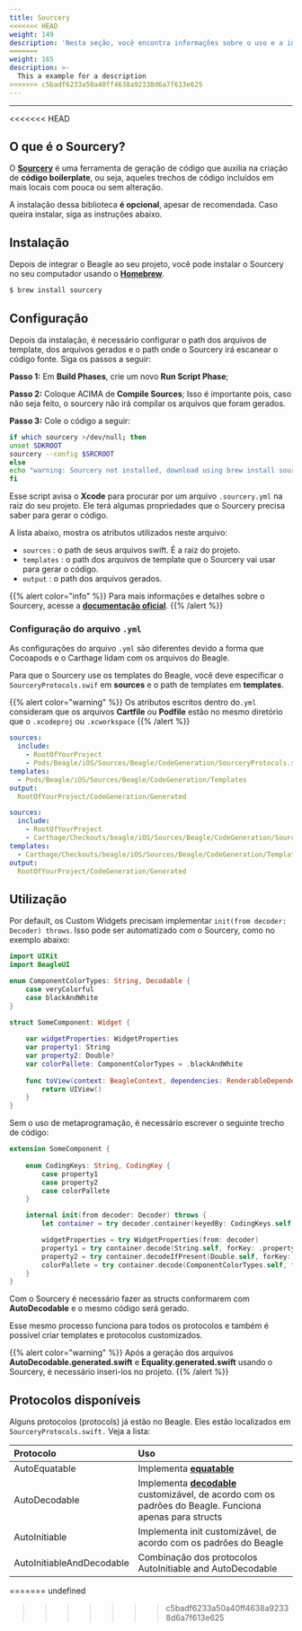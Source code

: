 ```yaml
---
title: Sourcery
<<<<<<< HEAD
weight: 149
description: 'Nesta seção, você encontra informações sobre o uso e a instalação do Sourcery'
=======
weight: 165
description: >-
  This a example for a description
>>>>>>> c5badf6233a50a40ff4638a92338d6a7f613e625
---
```


---

<<<<<<< HEAD
## O que é o Sourcery?

O [**Sourcery**](https://github.com/krzysztofzablocki/Sourcery) é uma ferramenta de geração de código que auxilia na criação de **código boilerplate**, ou seja, aqueles trechos de código incluídos em mais locais com pouca ou sem alteração.

A instalação dessa biblioteca **é opcional**, apesar de recomendada. Caso queira instalar, siga as instruções abaixo.

## Instalação

Depois de integrar o Beagle ao seu projeto, você pode instalar o Sourcery no seu computador usando o [**Homebrew**](https://brew.sh/).

```bash
$ brew install sourcery
```

## Configuração

Depois da instalação, é necessário configurar o path dos arquivos de template, dos arquivos gerados e o path onde o Sourcery irá escanear o código fonte. Siga os passos a seguir: 

**Passo 1:** Em **Build Phases**, crie um novo **Run Script Phase**;

**Passo 2:** Coloque ACIMA de **Compile Sources**; Isso é importante pois, caso não seja feito, o sourcery não irá compilar os arquivos que foram gerados.

**Passo 3:** Cole o código a seguir: 

```bash
if which sourcery >/dev/null; then
unset SDKROOT
sourcery --config $SRCROOT
else
echo "warning: Sourcery not installed, download using brew install sourcery"
fi
```

Esse script avisa o **Xcode** para procurar por um arquivo `.sourcery.yml` na raiz do seu projeto.  Ele terá algumas propriedades que o Sourcery precisa saber para gerar o código. 

A lista abaixo, mostra os atributos utilizados neste arquivo:

* `sources` : o path de seus arquivos swift. É a raiz do projeto.
* `templates` : o path dos arquivos de template que o Sourcery vai usar para gerar o código.
* `output` : o path dos arquivos gerados.

{{% alert color="info" %}}
Para mais informações e detalhes sobre o Sourcery, acesse a [**documentação oficial**](https://cdn.rawgit.com/krzysztofzablocki/Sourcery/master/docs/usage.html#configuration-file).
{{% /alert %}}

### Configuração do arquivo `.yml`

As configurações do arquivo `.yml` são diferentes devido a forma que Cocoapods e o Carthage lidam com os arquivos do Beagle. 

Para que o Sourcery use os templates do Beagle, você deve especificar o `SourceryProtocols.swif` em **sources** e o path de templates em **templates**.

{{% alert color="warning" %}}
Os atributos escritos dentro do`.yml` consideram que  os arquivos **Cartfile** ou **Podfile** estão no mesmo diretório que o `.xcodeproj` ou `.xcworkspace`
{{% /alert %}}



```yaml
sources:
  include:
    - RootOfYourProject
    - Pods/Beagle/iOS/Sources/Beagle/CodeGeneration/SourceryProtocols.swift
templates:
  - Pods/Beagle/iOS/Sources/Beagle/CodeGeneration/Templates
output:
  RootOfYourProject/CodeGeneration/Generated
```



```yaml
sources:
  include:
    - RootOfYourProject
    - Carthage/Checkouts/beagle/iOS/Sources/Beagle/CodeGeneration/SourceryProtocols.swift
templates:
  - Carthage/Checkouts/beagle/iOS/Sources/Beagle/CodeGeneration/Templates
output:
  RootOfYourProject/CodeGeneration/Generated
```



## Utilização

Por default, os Custom Widgets precisam implementar  `init(from decoder: Decoder) throws`.  Isso pode ser automatizado com o Sourcery, como no exemplo abaixo:

```swift
import UIKit
import BeagleUI

enum ComponentColorTypes: String, Decodable {
    case veryColorful
    case blackAndWhite
}

struct SomeComponent: Widget {
    
    var widgetProperties: WidgetProperties
    var property1: String
    var property2: Double?
    var colorPallete: ComponentColorTypes = .blackAndWhite
    
    func toView(context: BeagleContext, dependencies: RenderableDependencies) -> UIView {
        return UIView()
    }
}
```

Sem o uso de metaprogramação, é necessário escrever o seguinte trecho de código:

```swift
extension SomeComponent {
    
    enum CodingKeys: String, CodingKey {
        case property1
        case property2
        case colorPallete
    }

    internal init(from decoder: Decoder) throws {
        let container = try decoder.container(keyedBy: CodingKeys.self)

        widgetProperties = try WidgetProperties(from: decoder)
        property1 = try container.decode(String.self, forKey: .property1)
        property2 = try container.decodeIfPresent(Double.self, forKey: .property2)
        colorPallete = try container.decode(ComponentColorTypes.self, forKey: .colorPallete)
    }
}
```

Com o Sourcery é necessário fazer as structs conformarem com **AutoDecodable** e o mesmo código será gerado. 

Esse mesmo processo funciona para todos os protocolos e também é possível criar templates e protocolos customizados.

{{% alert color="warning" %}}
 Após a geração dos arquivos **AutoDecodable.generated.swift** e **Equality.generated.swift** usando o Sourcery, é necessário inseri-los no projeto.
{{% /alert %}}

## **Protocolos disponíveis**

Alguns protocolos \(protocols\) já estão no Beagle. Eles estão localizados em `SourceryProtocols.swift.` Veja a lista: 

| Protocolo | Uso |
| :--- | :--- |
| AutoEquatable | Implementa [**equatable**](https://developer.apple.com/documentation/swift/equatable) |
| AutoDecodable | Implementa [**decodable**](https://developer.apple.com/documentation/swift/decodable) customizável, de acordo com os padrões do Beagle. Funciona apenas para structs |
| AutoInitiable | Implementa init customizável, de acordo com os padrões do Beagle |
| AutoInitiableAndDecodable | Combinação dos protocolos AutoInitiable and AutoDecodable |
=======
undefined
>>>>>>> c5badf6233a50a40ff4638a92338d6a7f613e625
